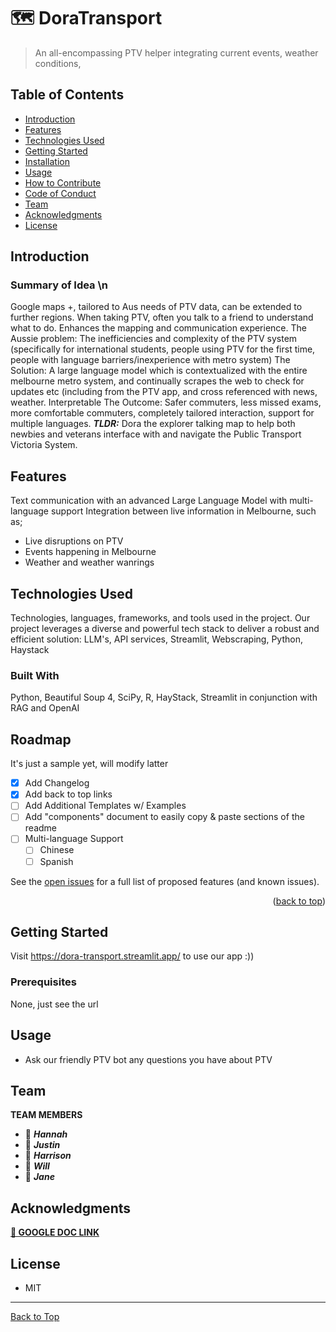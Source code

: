 # 🗺️ DoraTransport
> An all-encompassing PTV helper integrating current events, weather conditions,  

## Table of Contents
- [Introduction](#introduction)
- [Features](#features)
- [Technologies Used](#technologies-used)
- [Getting Started](#getting-started)
- [Installation](#installation)
- [Usage](#usage)
- [How to Contribute](#how-to-contribute)
- [Code of Conduct](#code-of-conduct)
- [Team](#team)
- [Acknowledgments](#acknowledgments)
- [License](#license)

## Introduction
### Summary of Idea \n
Google maps +, tailored to Aus needs of PTV data, can be extended to further regions. When taking PTV, often you talk to a friend to understand what to do. Enhances the mapping and communication experience.
The Aussie problem: The inefficiencies and complexity of the PTV system (specifically for international students, people using PTV for the first time, people with language barriers/inexperience with metro system) 
The Solution: A large language model which is contextualized with the entire melbourne metro system, and continually scrapes the web to check for updates etc (including from the PTV app, and cross referenced with news, weather. Interpretable
The Outcome: Safer commuters, less missed exams, more comfortable commuters, completely tailored interaction, support for multiple languages.
***TLDR:*** Dora the explorer talking map to help both newbies and veterans interface with and navigate the Public Transport Victoria System.

## Features
Text communication with an advanced Large Language Model with multi-language support
Integration between live information in Melbourne, such as;
- Live disruptions on PTV
- Events happening in Melbourne
- Weather and weather wanrings

## Technologies Used
Technologies, languages, frameworks, and tools used in the project.
Our project leverages a diverse and powerful tech stack to deliver a robust and efficient solution:
LLM's, API services, Streamlit, Webscraping, Python, Haystack

### Built With

Python, Beautiful Soup 4, SciPy, R, HayStack, Streamlit in conjunction with RAG and OpenAI


<!-- ROADMAP -->
## Roadmap
It's just a sample yet, will modify latter
- [x] Add Changelog
- [x] Add back to top links
- [ ] Add Additional Templates w/ Examples
- [ ] Add "components" document to easily copy & paste sections of the readme
- [ ] Multi-language Support
    - [ ] Chinese
    - [ ] Spanish

See the [open issues](https://github.com/othneildrew/Best-README-Template/issues) for a full list of proposed features (and known issues).

<p align="right">(<a href="#readme-top">back to top</a>)</p>

## Getting Started
Visit https://dora-transport.streamlit.app/ to use our app :))

### Prerequisites
None, just see the url

## Usage
- Ask our friendly PTV bot any questions you have about PTV


## Team
**TEAM MEMBERS**
- 🐬 **_Hannah_**
- 🦄 **_Justin_**
- 🐧 **_Harrison_**
- 🐯 **_Will_**
- 🐙 **_Jane_**

## Acknowledgments
**[🔗 GOOGLE DOC LINK](https://docs.google.com/document/d/1pVj3FmlGDhs9BIuabXdNTblnP1vsrx4xRDYcDxCHXQY/edit?usp=sharing)**
  
## License
- MIT

---

[Back to Top](#project-title)

